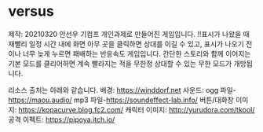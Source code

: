 # versus

제작: 20210320 안선우
기컴프 개인과제로 만들어진 게임입니다.
!!표시가 나왔을 때 재빨리 일정 시간 내에 화면 아무 곳을 클릭하면 상대를 이길 수 있고,
표시가 나오기 전이나 너무 늦게 누르면 패배하는 반응속도 게임입니다.
간단한 스토리와 함께 이어지는 기본 모드를 클리어하면 계속 빨라지는 적을 무한정 상대할 수 있는 무한 모드가 개방됩니다.

리소스 출처는 아래와 같습니다.
배경: https://winddorf.net
사운드: ogg 파일-https://maou.audio/
        mp3 파일-https://soundeffect-lab.info/
버튼/대화창 이미지: https://kopacurve.blog.fc2.com/
캐릭터 이미지: http://yurudora.com/tkool/
공격 이펙트: https://pipoya.itch.io/
